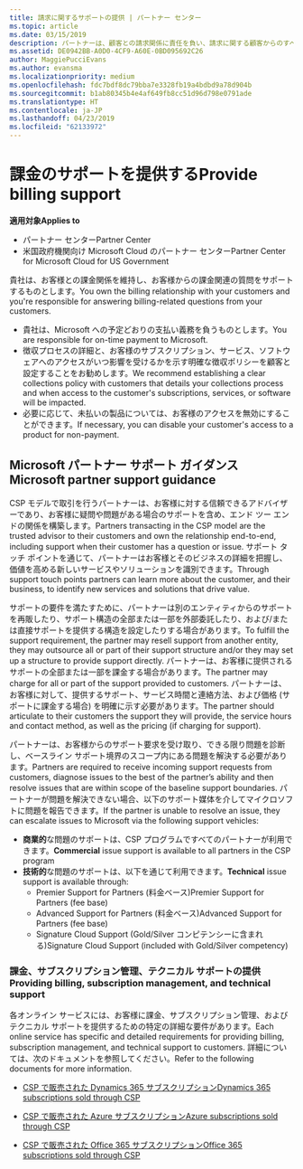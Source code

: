 ```yaml
---
title: 請求に関するサポートの提供 | パートナー センター
ms.topic: article
ms.date: 03/15/2019
description: パートナーは、顧客との請求関係に責任を負い、請求に関する顧客からのすべての質問に十分に対応する必要があります。
ms.assetid: DE0942BB-A0D0-4CF9-A60E-0BD095692C26
author: MaggiePucciEvans
ms.author: evansma
ms.localizationpriority: medium
ms.openlocfilehash: fdc7bdf8dc79bba7e3328fb19a4bdbd9a78d904b
ms.sourcegitcommit: b1ab80345b4e4af649fb8cc51d96d798e0791ade
ms.translationtype: HT
ms.contentlocale: ja-JP
ms.lasthandoff: 04/23/2019
ms.locfileid: "62133972"
---
```

# <a name="provide-billing-support"></a><span data-ttu-id="7eac8-103">課金のサポートを提供する</span><span class="sxs-lookup"><span data-stu-id="7eac8-103">Provide billing support</span></span>

<span data-ttu-id="7eac8-104">**適用対象**</span><span class="sxs-lookup"><span data-stu-id="7eac8-104">**Applies to**</span></span>

-  <span data-ttu-id="7eac8-105">パートナー センター</span><span class="sxs-lookup"><span data-stu-id="7eac8-105">Partner Center</span></span>
-  <span data-ttu-id="7eac8-106">米国政府機関向け Microsoft Cloud のパートナー センター</span><span class="sxs-lookup"><span data-stu-id="7eac8-106">Partner Center for Microsoft Cloud for US Government</span></span>


<span data-ttu-id="7eac8-107">貴社は、お客様との課金関係を維持し、お客様からの課金関連の質問をサポートするものとします。</span><span class="sxs-lookup"><span data-stu-id="7eac8-107">You own the billing relationship with your customers and you're responsible for answering billing-related questions from your customers.</span></span>

-   <span data-ttu-id="7eac8-108">貴社は、Microsoft への予定どおりの支払い義務を負うものとします。</span><span class="sxs-lookup"><span data-stu-id="7eac8-108">You are responsible for on-time payment to Microsoft.</span></span>
-   <span data-ttu-id="7eac8-109">徴収プロセスの詳細と、お客様のサブスクリプション、サービス、ソフトウェアへのアクセスがいつ影響を受けるかを示す明確な徴収ポリシーを顧客と設定することをお勧めします。</span><span class="sxs-lookup"><span data-stu-id="7eac8-109">We recommend establishing a clear collections policy with customers that details your collections process and when access to the customer's subscriptions, services, or software will be impacted.</span></span>
-   <span data-ttu-id="7eac8-110">必要に応じて、未払いの製品については、お客様のアクセスを無効にすることができます。</span><span class="sxs-lookup"><span data-stu-id="7eac8-110">If necessary, you can disable your customer's access to a product for non-payment.</span></span>

## <a name="microsoft-partner-support-guidance"></a><span data-ttu-id="7eac8-111">Microsoft パートナー サポート ガイダンス</span><span class="sxs-lookup"><span data-stu-id="7eac8-111">Microsoft partner support guidance</span></span>

<span data-ttu-id="7eac8-112">CSP モデルで取引を行うパートナーは、お客様に対する信頼できるアドバイザーであり、お客様に疑問や問題がある場合のサポートを含め、エンド ツー エンドの関係を構築します。</span><span class="sxs-lookup"><span data-stu-id="7eac8-112">Partners transacting in the CSP model are the trusted advisor to their customers and own the relationship end-to-end, including support when their customer has a question or issue.</span></span> <span data-ttu-id="7eac8-113">サポート タッチ ポイントを通じて、パートナーはお客様とそのビジネスの詳細を把握し、価値を高める新しいサービスやソリューションを識別できます。</span><span class="sxs-lookup"><span data-stu-id="7eac8-113">Through support touch points partners can learn more about the customer, and their business, to identify new services and solutions that drive value.</span></span>

<span data-ttu-id="7eac8-114">サポートの要件を満たすために、パートナーは別のエンティティからのサポートを再販したり、サポート構造の全部または一部を外部委託したり、および/または直接サポートを提供する構造を設定したりする場合があります。</span><span class="sxs-lookup"><span data-stu-id="7eac8-114">To fulfill the support requirement, the partner may resell support from another entity, they may outsource all or part of their support structure and/or they may set up a structure to provide support directly.</span></span>  <span data-ttu-id="7eac8-115">パートナーは、お客様に提供されるサポートの全部または一部を課金する場合があります。</span><span class="sxs-lookup"><span data-stu-id="7eac8-115">The partner may charge for all or part of the support provided to customers.</span></span> <span data-ttu-id="7eac8-116">パートナーは、お客様に対して、提供するサポート、サービス時間と連絡方法、および価格 (サポートに課金する場合) を明確に示す必要があります。</span><span class="sxs-lookup"><span data-stu-id="7eac8-116">The partner should articulate to their customers the support they will provide, the service hours and contact method, as well as the pricing (if charging for support).</span></span> 

<span data-ttu-id="7eac8-117">パートナーは、お客様からのサポート要求を受け取り、できる限り問題を診断し、ベースライン サポート境界のスコープ内にある問題を解決する必要があります。</span><span class="sxs-lookup"><span data-stu-id="7eac8-117">Partners are required to receive incoming support requests from customers, diagnose issues to the best of the partner’s ability and then resolve issues that are within scope of the baseline support boundaries.</span></span> <span data-ttu-id="7eac8-118">パートナーが問題を解決できない場合、以下のサポート媒体を介してマイクロソフトに問題を報告できます。</span><span class="sxs-lookup"><span data-stu-id="7eac8-118">If the partner is unable to resolve an issue, they can escalate issues to Microsoft via the following support vehicles:</span></span>

- <span data-ttu-id="7eac8-119">**商業的**な問題のサポートは、CSP プログラムですべてのパートナーが利用できます。</span><span class="sxs-lookup"><span data-stu-id="7eac8-119">**Commercial** issue support is available to all partners in the CSP program</span></span>
-   <span data-ttu-id="7eac8-120">**技術的**な問題のサポートは、以下を通じて利用できます。</span><span class="sxs-lookup"><span data-stu-id="7eac8-120">**Technical** issue support is available through:</span></span>
    -   <span data-ttu-id="7eac8-121">Premier Support for Partners (料金ベース)</span><span class="sxs-lookup"><span data-stu-id="7eac8-121">Premier Support for Partners (fee base)</span></span>
    -   <span data-ttu-id="7eac8-122">Advanced Support for Partners (料金ベース)</span><span class="sxs-lookup"><span data-stu-id="7eac8-122">Advanced Support for Partners (fee base)</span></span>
    -   <span data-ttu-id="7eac8-123">Signature Cloud Support (Gold/Silver コンピテンシーに含まれる)</span><span class="sxs-lookup"><span data-stu-id="7eac8-123">Signature Cloud Support (included with Gold/Silver competency)</span></span>

### <a name="providing-billing-subscription-management-and-technical-support"></a><span data-ttu-id="7eac8-124">課金、サブスクリプション管理、テクニカル サポートの提供</span><span class="sxs-lookup"><span data-stu-id="7eac8-124">Providing billing, subscription management, and technical support</span></span> 

<span data-ttu-id="7eac8-125">各オンライン サービスには、お客様に課金、サブスクリプション管理、およびテクニカル サポートを提供するための特定の詳細な要件があります。</span><span class="sxs-lookup"><span data-stu-id="7eac8-125">Each online service has specific and detailed requirements for providing billing, subscription management, and technical support to customers.</span></span> <span data-ttu-id="7eac8-126">詳細については、次のドキュメントを参照してください。</span><span class="sxs-lookup"><span data-stu-id="7eac8-126">Refer to the following documents for more information.</span></span>

-   [<span data-ttu-id="7eac8-127">CSP で販売された Dynamics 365 サブスクリプション</span><span class="sxs-lookup"><span data-stu-id="7eac8-127">Dynamics 365 subscriptions sold through CSP</span></span>](https://www.microsoftpartnercommunity.com/t5/CSP/Microsoft-Partner-Support-Guidance/m-p/5262#M30)

-   [<span data-ttu-id="7eac8-128">CSP で販売された Azure サブスクリプション</span><span class="sxs-lookup"><span data-stu-id="7eac8-128">Azure subscriptions sold through CSP</span></span>](https://www.microsoftpartnercommunity.com/t5/CSP/Microsoft-Partner-Support-Guidance/m-p/5263#M31)

-   [<span data-ttu-id="7eac8-129">CSP で販売された Office 365 サブスクリプション</span><span class="sxs-lookup"><span data-stu-id="7eac8-129">Office 365 subscriptions sold through CSP</span></span>](https://www.microsoftpartnercommunity.com/t5/CSP/Microsoft-Partner-Support-Guidance/m-p/5264#M32)
 

